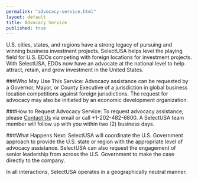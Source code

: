 ```yaml
---
permalink: "advocacy-service.html"
layout: default
title: Advocacy Service
published: true
---
```


U.S. cities, states, and regions have a strong legacy of pursuing and winning business investment projects. SelectUSA helps level the playing field for U.S. EDOs competing with foreign locations for investment projects. With SelectUSA, EDOs now have an advocate at the national level to help attract, retain, and grow investment in the United States.

###Who May Use This Service:
Advocacy assistance can be requested by a Governor, Mayor, or County Executive of a jurisdiction in global business location competitions against foreign jurisdictions. The request for advocacy may also be initiated by an economic development organization.

###How to Request Advocacy Service:
To request advocacy assistance, please [Contact Us](mailto:info@selectusa.gov) via email or call +1-202-482-6800. A SelectUSA team member will follow up with you within two (2) business days.

###What Happens Next:
SelectUSA will coordinate the U.S. Government approach to provide the U.S. state or region with the appropriate level of advocacy assistance. SelectUSA can also request the engagement of senior leadership from across the U.S. Government to make the case directly to the company.

In all interactions, SelectUSA operates in a geographically neutral manner.